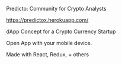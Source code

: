 Predicto: Community for Crypto Analysts

https://predictox.herokuapp.com/

dApp Concept for a Crypto Currency Startup

Open App with your mobile device.

Made with React, Redux, + others